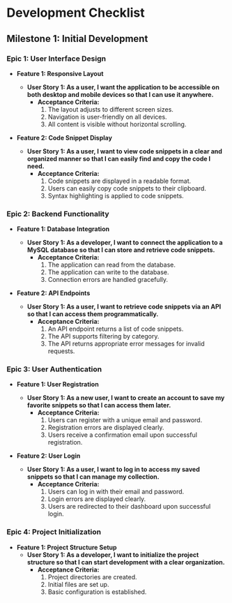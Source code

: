 # Development Checklist

## Milestone 1: Initial Development

### Epic 1: User Interface Design
- **Feature 1: Responsive Layout**
  - **User Story 1: As a user, I want the application to be accessible on both desktop and mobile devices so that I can use it anywhere.**
    - **Acceptance Criteria:**
      1. The layout adjusts to different screen sizes.
      2. Navigation is user-friendly on all devices.
      3. All content is visible without horizontal scrolling.

- **Feature 2: Code Snippet Display**
  - **User Story 1: As a user, I want to view code snippets in a clear and organized manner so that I can easily find and copy the code I need.**
    - **Acceptance Criteria:**
      1. Code snippets are displayed in a readable format.
      2. Users can easily copy code snippets to their clipboard.
      3. Syntax highlighting is applied to code snippets.

### Epic 2: Backend Functionality
- **Feature 1: Database Integration**
  - **User Story 1: As a developer, I want to connect the application to a MySQL database so that I can store and retrieve code snippets.**
    - **Acceptance Criteria:**
      1. The application can read from the database.
      2. The application can write to the database.
      3. Connection errors are handled gracefully.

- **Feature 2: API Endpoints**
  - **User Story 1: As a user, I want to retrieve code snippets via an API so that I can access them programmatically.**
    - **Acceptance Criteria:**
      1. An API endpoint returns a list of code snippets.
      2. The API supports filtering by category.
      3. The API returns appropriate error messages for invalid requests.

### Epic 3: User Authentication
- **Feature 1: User Registration**
  - **User Story 1: As a new user, I want to create an account to save my favorite snippets so that I can access them later.**
    - **Acceptance Criteria:**
      1. Users can register with a unique email and password.
      2. Registration errors are displayed clearly.
      3. Users receive a confirmation email upon successful registration.

- **Feature 2: User Login**
  - **User Story 1: As a user, I want to log in to access my saved snippets so that I can manage my collection.**
    - **Acceptance Criteria:**
      1. Users can log in with their email and password.
      2. Login errors are displayed clearly.
      3. Users are redirected to their dashboard upon successful login.

### Epic 4: Project Initialization
- **Feature 1: Project Structure Setup**
  - **User Story 1: As a developer, I want to initialize the project structure so that I can start development with a clear organization.**
    - **Acceptance Criteria:**
      1. Project directories are created.
      2. Initial files are set up.
      3. Basic configuration is established.
